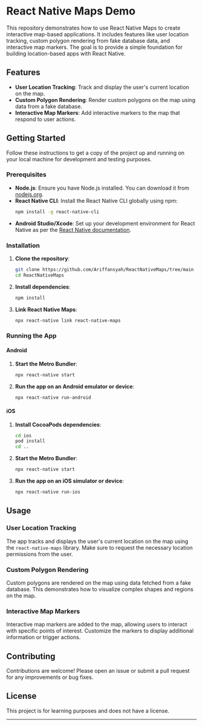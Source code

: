 # React Native Maps Demo

This repository demonstrates how to use React Native Maps to create interactive map-based applications. It includes features like user location tracking, custom polygon rendering from fake database data, and interactive map markers. The goal is to provide a simple foundation for building location-based apps with React Native.

## Features

- **User Location Tracking**: Track and display the user's current location on the map.
- **Custom Polygon Rendering**: Render custom polygons on the map using data from a fake database.
- **Interactive Map Markers**: Add interactive markers to the map that respond to user actions.

## Getting Started

Follow these instructions to get a copy of the project up and running on your local machine for development and testing purposes.

### Prerequisites

- **Node.js**: Ensure you have Node.js installed. You can download it from [nodejs.org](https://nodejs.org/).
- **React Native CLI**: Install the React Native CLI globally using npm:
  ```bash
  npm install -g react-native-cli
  ```
- **Android Studio/Xcode**: Set up your development environment for React Native as per the [React Native documentation](https://reactnative.dev/docs/environment-setup).

### Installation

1. **Clone the repository**:
   ```bash
   git clone https://github.com/Ariffansyah/ReactNativeMaps/tree/main
   cd ReactNativeMaps
   ```

2. **Install dependencies**:
   ```bash
   npm install
   ```

3. **Link React Native Maps**:
   ```bash
   npx react-native link react-native-maps
   ```

### Running the App

#### Android

1. **Start the Metro Bundler**:
   ```bash
   npx react-native start
   ```

2. **Run the app on an Android emulator or device**:
   ```bash
   npx react-native run-android
   ```

#### iOS

1. **Install CocoaPods dependencies**:
   ```bash
   cd ios
   pod install
   cd ..
   ```

2. **Start the Metro Bundler**:
   ```bash
   npx react-native start
   ```

3. **Run the app on an iOS simulator or device**:
   ```bash
   npx react-native run-ios
   ```
## Usage

### User Location Tracking

The app tracks and displays the user's current location on the map using the `react-native-maps` library. Make sure to request the necessary location permissions from the user.

### Custom Polygon Rendering

Custom polygons are rendered on the map using data fetched from a fake database. This demonstrates how to visualize complex shapes and regions on the map.

### Interactive Map Markers

Interactive map markers are added to the map, allowing users to interact with specific points of interest. Customize the markers to display additional information or trigger actions.

## Contributing

Contributions are welcome! Please open an issue or submit a pull request for any improvements or bug fixes.

## License

This project is for learning purposes and does not have a license.

---
